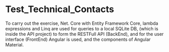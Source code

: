 # Test_Technical_Contacts
To carry out the exercise, Net. Core with Entity Framework Core, lambda expressions and Linq are used for queries to a local SQLite DB, (which is inside the API project) to form the RESTFull API (BackEnd), and for the user interface (FrontEnd) Angular is used, and the components of Angular Material.
